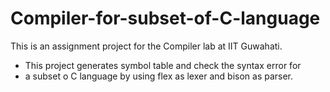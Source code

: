 # Compiler-for-subset-of-C-language
This is an assignment project for the Compiler lab at IIT Guwahati.

- This project generates symbol table and check the syntax error for
- a subset o C language by  using flex as lexer and bison as parser.

